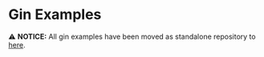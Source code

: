 # Gin Examples

⚠️  **NOTICE:** All gin examples have been moved as standalone repository to [here](https://github.com/gofish2020/examples).
